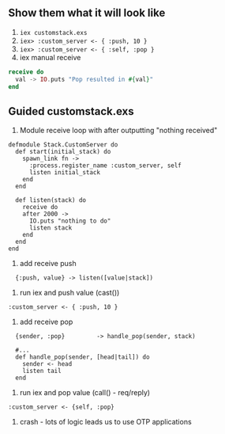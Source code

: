 ## Show them what it will look like
1. `iex customstack.exs`
1. `iex> :custom_server <- { :push, 10 }`
2. `iex> :custom_server <- { :self, :pop }`
3. iex manual receive 

```elixir
receive do
  val -> IO.puts "Pop resulted in #{val}"
end
```

## Guided customstack.exs
1. Module receive loop with after outputting "nothing received"

```
defmodule Stack.CustomServer do
  def start(initial_stack) do
    spawn_link fn -> 
      :process.register_name :custom_server, self
      listen initial_stack
    end
  end

  def listen(stack) do
    receive do
    after 2000 ->
      IO.puts "nothing to do"
      listen stack
    end
  end
end
```

1. add receive push

```
  {:push, value} -> listen([value|stack])
```

1. run iex and push value (cast())

```
:custom_server <- { :push, 10 }
```

1. add receive pop

```
  {sender, :pop}         -> handle_pop(sender, stack)
  
  #...
  def handle_pop(sender, [head|tail]) do
    sender <- head
    listen tail
  end
```

1. run iex and pop value (call() - req/reply)

```
:custom_server <- {self, :pop}
```

1. crash - lots of logic leads us to use OTP applications

